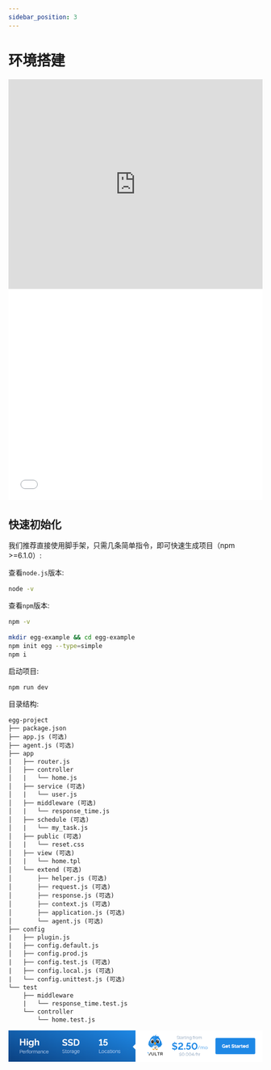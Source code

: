 ```yaml
---
sidebar_position: 3
---
```


# 环境搭建
<iframe width="100%" height="415" src="https://www.youtube.com/embed/wMtnoAbsfbo" frameborder="0" allow="accelerometer; autoplay; encrypted-media; gyroscope; picture-in-picture" allowfullscreen></iframe>
<iframe width="100%" height="415" src="//player.bilibili.com/player.html?aid=967781542&bvid=BV13p4y1y7BW&cid=178725350&page=1" scrolling="no" border="0" frameborder="no" framespacing="0" allowfullscreen="true"> </iframe>

## 快速初始化
我们推荐直接使用脚手架，只需几条简单指令，即可快速生成项目（npm >=6.1.0）:

查看`node.js`版本:
```bash
node -v
```

查看`npm`版本:
```bash
npm -v
```

```bash showLineNumbers'
mkdir egg-example && cd egg-example
npm init egg --type=simple
npm i
```

启动项目:
```bash
npm run dev
```

目录结构:
```
egg-project
├── package.json
├── app.js (可选)
├── agent.js (可选)
├── app
|   ├── router.js
│   ├── controller
│   |   └── home.js
│   ├── service (可选)
│   |   └── user.js
│   ├── middleware (可选)
│   |   └── response_time.js
│   ├── schedule (可选)
│   |   └── my_task.js
│   ├── public (可选)
│   |   └── reset.css
│   ├── view (可选)
│   |   └── home.tpl
│   └── extend (可选)
│       ├── helper.js (可选)
│       ├── request.js (可选)
│       ├── response.js (可选)
│       ├── context.js (可选)
│       ├── application.js (可选)
│       └── agent.js (可选)
├── config
|   ├── plugin.js
|   ├── config.default.js
│   ├── config.prod.js
|   ├── config.test.js (可选)
|   ├── config.local.js (可选)
|   └── config.unittest.js (可选)
└── test
    ├── middleware
    |   └── response_time.test.js
    └── controller
        └── home.test.js
```


<a href="https://www.vultr.com/?ref=8371895-6G">![](./images/banner_1.png)</a>
